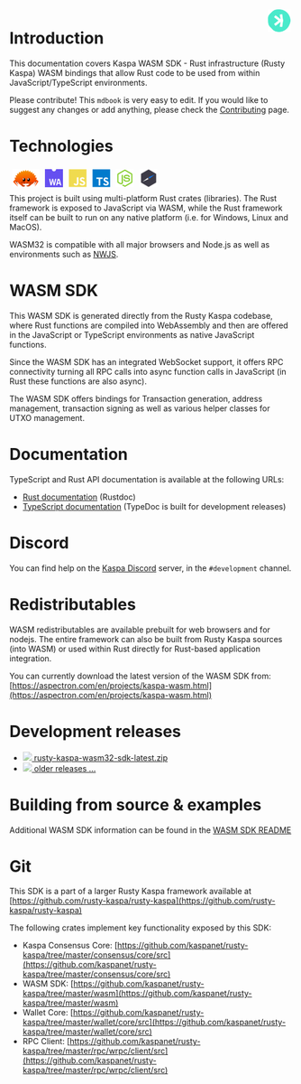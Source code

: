 <img align="right" alt="Rust" height="40px" style="margin: 5px;" src="images/kaspa.svg" />

# Introduction


This documentation covers Kaspa WASM SDK - Rust infrastructure (Rusty Kaspa) WASM bindings that allow Rust code to be used from within JavaScript/TypeScript environments.

Please contribute! This `mdbook` is very easy to edit. If you would like to suggest any changes or add anything, please check the [Contributing](./contributing.md) page.


# Technologies 

<img align="left" alt="Rust" height="32px" style="margin: 5px;" src="images/ferris.svg" />
<img align="left" alt="WASM" height="32px" style="margin: 5px;" src="images/wasm.svg" />
<img align="left" alt="JavaScript" height="32px" style="margin: 5px;" src="images/javascript.svg" />
<img align="left" alt="TypeScript" height="32px" style="margin: 5px;" src="images/typescript.svg" />
<img align="left" alt="NodeJS" height="32px" style="margin: 5px;" src="images/nodejs.svg" />
<img align="left" alt="NWJS" height="32px" style="margin: 5px;" src="images/nwjs.svg" />

<br/>&nbsp;<br/>

This project is built using multi-platform Rust crates (libraries). The Rust framework is exposed to JavaScript via WASM, while the Rust framework itself can be built to run on any native platform (i.e. for Windows, Linux and MacOS).

WASM32 is compatible with all major browsers and Node.js as well as environments such as [NWJS](https://nwjs.io).


# WASM SDK

This WASM SDK is generated directly from the Rusty Kaspa codebase, where Rust functions are compiled
into WebAssembly and then are offered in the JavaScript or TypeScript environments as native JavaScript functions.

Since the WASM SDK has an integrated WebSocket support, it offers RPC connectivity
turning all RPC calls into async function calls in JavaScript (in Rust these functions are also async).

The WASM SDK offers bindings for Transaction generation, address management, transaction signing as 
well as various helper classes for UTXO management.

# Documentation

TypeScript and Rust API documentation is available at the following URLs:

* [Rust documentation](https://docs.rs/kaspa-wasm/latest/kaspa_wasm/) (Rustdoc)
* [TypeScript documentation](https://kaspa.aspectron.org/docs/) (TypeDoc is built for development releases)

# Discord

You can find help on the [Kaspa Discord](https://discord.com/invite/kS3SK5F36R) server, in the `#development` channel.

# Redistributables

WASM redistributables are available prebuilt for web browsers and for nodejs. The entire framework can also be built from Rusty Kaspa sources (into WASM) or used within Rust directly for Rust-based application integration.

You can currently download the latest version of the WASM SDK from:
[https://aspectron.com/en/projects/kaspa-wasm.html](https://aspectron.com/en/projects/kaspa-wasm.html)

# Development releases

- [<img src="../../images/wasm.svg" style="inline-block; width: 18px; opacity: 0.5;" /> rusty-kaspa-wasm32-sdk-latest.zip](https://kaspa.aspectron.org/nightly/downloads/rusty-kaspa-wasm32-sdk-latest.zip)
- [<img src="../../images/wasm.svg" style="inline-block; width: 18px; opacity: 0.5;" /> older releases ...](https://kaspa.aspectron.org/nightly/downloads/)

# Building from source & examples

Additional WASM SDK information can be found in the [WASM SDK README](https://github.com/aspectron/rusty-kaspa/blob/typescript/wasm/README.md)

# Git

This SDK is a part of a larger Rusty Kaspa framework available at [https://github.com/rusty-kaspa/rusty-kaspa](https://github.com/rusty-kaspa/rusty-kaspa)

The following crates implement key functionality exposed by this SDK:

* Kaspa Consensus Core: [https://github.com/kaspanet/rusty-kaspa/tree/master/consensus/core/src](https://github.com/kaspanet/rusty-kaspa/tree/master/consensus/core/src)
* WASM SDK: [https://github.com/kaspanet/rusty-kaspa/tree/master/wasm](https://github.com/kaspanet/rusty-kaspa/tree/master/wasm)
* Wallet Core: [https://github.com/kaspanet/rusty-kaspa/tree/master/wallet/core/src](https://github.com/kaspanet/rusty-kaspa/tree/master/wallet/core/src)
* RPC Client: [https://github.com/kaspanet/rusty-kaspa/tree/master/rpc/wrpc/client/src](https://github.com/kaspanet/rusty-kaspa/tree/master/rpc/wrpc/client/src)
